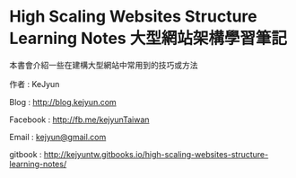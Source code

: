 # High Scaling Websites Structure Learning Notes 大型網站架構學習筆記

本書會介紹一些在建構大型網站中常用到的技巧或方法

作者 : KeJyun

Blog : http://blog.kejyun.com

Facebook : http://fb.me/kejyunTaiwan

Email : kejyun@gmail.com

gitbook : http://kejyuntw.gitbooks.io/high-scaling-websites-structure-learning-notes/